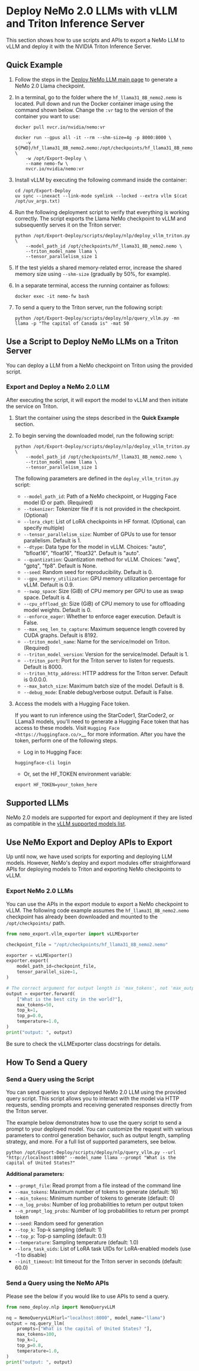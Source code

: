 # Deploy NeMo 2.0 LLMs with vLLM and Triton Inference Server

This section shows how to use scripts and APIs to export a NeMo LLM to vLLM and deploy it with the NVIDIA Triton Inference Server.

## Quick Example

1. Follow the steps in the [Deploy NeMo LLM main page](../../index.md) to generate a NeMo 2.0 Llama checkpoint.

2. In a terminal, go to the folder where the ``hf_llama31_8B_nemo2.nemo`` is located. Pull down and run the Docker container image using the command shown below. Change the ``:vr`` tag to the version of the container you want to use:

   ```shell
   docker pull nvcr.io/nvidia/nemo:vr

   docker run --gpus all -it --rm --shm-size=4g -p 8000:8000 \
       -v ${PWD}/hf_llama31_8B_nemo2.nemo:/opt/checkpoints/hf_llama31_8B_nemo2.nemo \
       -w /opt/Export-Deploy \
       --name nemo-fw \
       nvcr.io/nvidia/nemo:vr
   ```

3. Install vLLM by executing the following command inside the container:

   ```shell
   cd /opt/Export-Deploy
   uv sync --inexact --link-mode symlink --locked --extra vllm $(cat /opt/uv_args.txt)

   ```

4. Run the following deployment script to verify that everything is working correctly. The script exports the Llama NeMo checkpoint to vLLM and subsequently serves it on the Triton server:

   ```shell
   python /opt/Export-Deploy/scripts/deploy/nlp/deploy_vllm_triton.py \
       --model_path_id /opt/checkpoints/hf_llama31_8B_nemo2.nemo \
       --triton_model_name llama \
       --tensor_parallelism_size 1
   ```

5. If the test yields a shared memory-related error, increase the shared memory size using ``--shm-size`` (gradually by 50%, for example).

6. In a separate terminal, access the running container as follows:

   ```shell
   docker exec -it nemo-fw bash
   ```

7. To send a query to the Triton server, run the following script:

   ```shell
   python /opt/Export-Deploy/scripts/deploy/nlp/query_vllm.py -mn llama -p "The capital of Canada is" -mat 50
   ```

## Use a Script to Deploy NeMo LLMs on a Triton Server

You can deploy a LLM from a NeMo checkpoint on Triton using the provided script.

### Export and Deploy a NeMo 2.0 LLM

After executing the script, it will export the model to vLLM and then initiate the service on Triton.

1. Start the container using the steps described in the **Quick Example** section.

2. To begin serving the downloaded model, run the following script:

   ```shell
   python /opt/Export-Deploy/scripts/deploy/nlp/deploy_vllm_triton.py \
       --model_path_id /opt/checkpoints/hf_llama31_8B_nemo2.nemo \
       --triton_model_name llama \
       --tensor_parallelism_size 1
   ```

   The following parameters are defined in the ``deploy_vllm_triton.py`` script:

   - ``--model_path_id``: Path of a NeMo checkpoint, or Hugging Face model ID or path. (Required)
   - ``--tokenizer``: Tokenizer file if it is not provided in the checkpoint. (Optional)
   - ``--lora_ckpt``: List of LoRA checkpoints in HF format. (Optional, can specify multiple)
   - ``--tensor_parallelism_size``: Number of GPUs to use for tensor parallelism. Default is 1.
   - ``--dtype``: Data type for the model in vLLM. Choices: "auto", "bfloat16", "float16", "float32". Default is "auto".
   - ``--quantization``: Quantization method for vLLM. Choices: "awq", "gptq", "fp8". Default is None.
   - ``--seed``: Random seed for reproducibility. Default is 0.
   - ``--gpu_memory_utilization``: GPU memory utilization percentage for vLLM. Default is 0.9.
   - ``--swap_space``: Size (GiB) of CPU memory per GPU to use as swap space. Default is 4.
   - ``--cpu_offload_gb``: Size (GiB) of CPU memory to use for offloading model weights. Default is 0.
   - ``--enforce_eager``: Whether to enforce eager execution. Default is False.
   - ``--max_seq_len_to_capture``: Maximum sequence length covered by CUDA graphs. Default is 8192.
   - ``--triton_model_name``: Name for the service/model on Triton. (Required)
   - ``--triton_model_version``: Version for the service/model. Default is 1.
   - ``--triton_port``: Port for the Triton server to listen for requests. Default is 8000.
   - ``--triton_http_address``: HTTP address for the Triton server. Default is 0.0.0.0.
   - ``--max_batch_size``: Maximum batch size of the model. Default is 8.
   - ``--debug_mode``: Enable debug/verbose output. Default is False.
   
3. Access the models with a Hugging Face token.

   If you want to run inference using the StarCoder1, StarCoder2, or LLama3 models, you'll need to generate a Hugging Face token that has access to these models. Visit `Hugging Face <https://huggingface.co/>`__ for more information. After you have the token, perform one of the following steps.

   - Log in to Hugging Face:

   ```shell
   huggingface-cli login
   ```

   - Or, set the HF_TOKEN environment variable:

   ```shell
   export HF_TOKEN=your_token_here
   ```

## Supported LLMs

NeMo 2.0 models are supported for export and deployment if they are listed as compatible in the [vLLM supported models list](https://docs.vllm.ai/en/v0.9.2/models/supported_models.html).


## Use NeMo Export and Deploy APIs to Export

Up until now, we have used scripts for exporting and deploying LLM models. However, NeMo's deploy and export modules offer straightforward APIs for deploying models to Triton and exporting NeMo checkpoints to vLLM.


### Export NeMo 2.0 LLMs

You can use the APIs in the export module to export a NeMo checkpoint to vLLM. The following code example assumes the ``hf_llama31_8B_nemo2.nemo`` checkpoint has already been downloaded and mounted to the ``/opt/checkpoints/`` path.

```python
from nemo_export.vllm_exporter import vLLMExporter

checkpoint_file = "/opt/checkpoints/hf_llama31_8B_nemo2.nemo"

exporter = vLLMExporter()
exporter.export(
    model_path_id=checkpoint_file,
    tensor_parallel_size=1,
)

# The correct argument for output length is 'max_tokens', not 'max_output_len'
output = exporter.forward(
    ["What is the best city in the world?"],
    max_tokens=50,
    top_k=1,
    top_p=0.0,
    temperature=1.0,
)
print("output: ", output)
```

Be sure to check the vLLMExporter class docstrings for details.


## How To Send a Query

### Send a Query using the Script

You can send queries to your deployed NeMo 2.0 LLM using the provided query script. This script allows you to interact with the model via HTTP requests, sending prompts and receiving generated responses directly from the Triton server.

The example below demonstrates how to use the query script to send a prompt to your deployed model. You can customize the request with various parameters to control generation behavior, such as output length, sampling strategy, and more. For a full list of supported parameters, see below.

```shell
python /opt/Export-Deploy/scripts/deploy/nlp/query_vllm.py --url "http://localhost:8000" --model_name llama --prompt "What is the capital of United States?"
```

**Additional parameters:**
- `--prompt_file`: Read prompt from a file instead of the command line
- `--max_tokens`: Maximum number of tokens to generate (default: 16)
- `--min_tokens`: Minimum number of tokens to generate (default: 0)
- `--n_log_probs`: Number of log probabilities to return per output token
- `--n_prompt_log_probs`: Number of log probabilities to return per prompt token
- `--seed`: Random seed for generation
- `--top_k`: Top-k sampling (default: 1)
- `--top_p`: Top-p sampling (default: 0.1)
- `--temperature`: Sampling temperature (default: 1.0)
- `--lora_task_uids`: List of LoRA task UIDs for LoRA-enabled models (use -1 to disable)
- `--init_timeout`: Init timeout for the Triton server in seconds (default: 60.0)


### Send a Query using the NeMo APIs

Please see the below if you would like to use APIs to send a query.

```python
from nemo_deploy.nlp import NemoQueryvLLM

nq = NemoQueryvLLM(url="localhost:8000", model_name="llama")
output = nq.query_llm(
    prompts=["What is the capital of United States? "],
    max_tokens=100,
    top_k=1,
    top_p=0.8,
    temperature=1.0,
)
print("output: ", output)
```